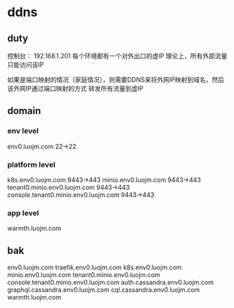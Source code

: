 
# ddns

## duty

控制台： 192.168.1.201
每个环境都有一个对外出口的虚IP
理论上，所有外部流量只能访问该IP

如果是端口映射的情况（家庭情况），则需要DDNS来将外网IP映射到域名，然后该外网IP通过端口映射的方式
转发所有流量到虚IP

## domain

### env level

env0.luojm.com
22->22

### platform level 

k8s.env0.luojm.com
9443->443
minio.env0.luojm.com
9443->443
tenant0.minio.env0.luojm.com
9443->443
console.tenant0.minio.env0.luojm.com
9443->443

### app level

warmth.luojm.com


## bak

env0.luojm.com
traefik.env0.luojm.com
k8s.env0.luojm.com
minio.env0.luojm.com
tenant0.minio.env0.luojm.com
console.tenant0.minio.env0.luojm.com
auth.cassandra.env0.luojm.com
graphql.cassandra.env0.luojm.com
cql.cassandra.env0.luojm.com
warmth.luojm.com
